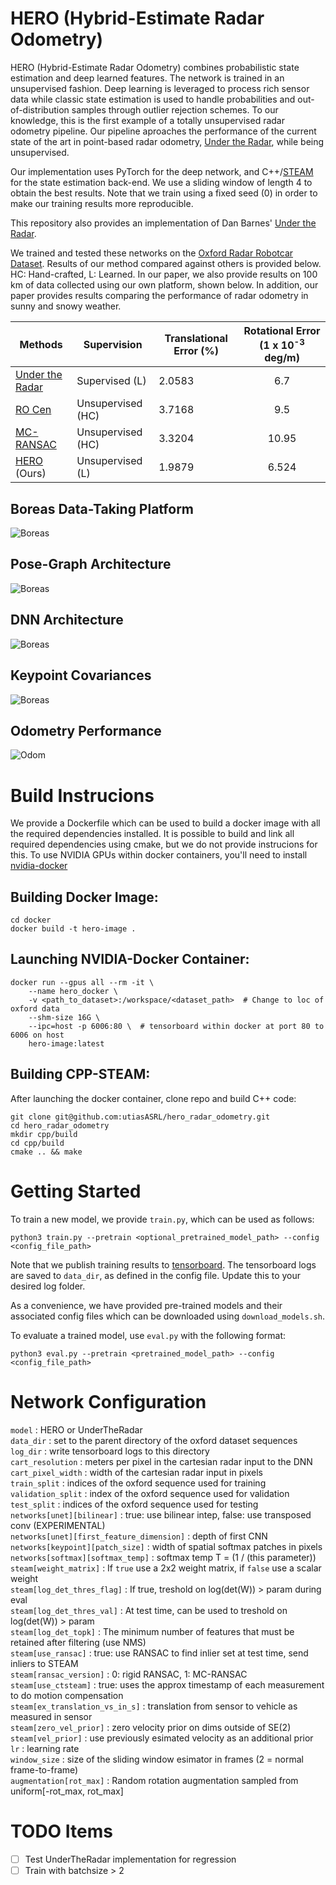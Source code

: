 # HERO (Hybrid-Estimate Radar Odometry)

HERO (Hybrid-Estimate Radar Odometry) combines probabilistic state estimation and deep learned features. The network is trained in an unsupervised fashion. Deep learning is leveraged to process rich sensor data while classic state estimation is used to handle probabilities and out-of-distribution samples through outlier rejection schemes. To our knowledge, this is the first example of a totally unsupervised radar odometry pipeline. Our pipeline aproaches the performance of the current state of the art in point-based radar odometry, [Under the Radar](https://arxiv.org/abs/2001.10789), while being unsupervised.

Our implementation uses PyTorch for the deep network, and C++/[STEAM](https://github.com/utiasASRL/steam) for the state estimation back-end. We use a sliding window of length 4 to obtain the best results. Note that we train using a fixed seed (0) in order to make our training results more reproducible.

This repository also provides an implementation of Dan Barnes' [Under the Radar](https://arxiv.org/abs/2001.10789).

We trained and tested these networks on the [Oxford Radar Robotcar Dataset](https://oxford-robotics-institute.github.io/radar-robotcar-dataset/). Results of our method compared against others is provided below. HC: Hand-crafted, L: Learned. In our paper, we also provide results on 100 km of data collected using our own platform, shown below. In addition, our paper provides results comparing the performance of radar odometry in sunny and snowy weather.

| Methods         | Supervision       | Translational Error (%) | Rotational Error (1 x 10<sup>-3</sup> deg/m) |
|-----------------|-------------------|-------------------------|:--------------------------------------------:|
| [Under the Radar](https://arxiv.org/abs/2001.10789) | Supervised (L)    | 2.0583                  | 6.7                                          |
| [RO Cen](https://www.robots.ox.ac.uk/~mobile/Papers/2018ICRA_cen.pdf)          | Unsupervised (HC) | 3.7168                  | 9.5                                          |
| [MC-RANSAC](https://arxiv.org/abs/2011.03512)       | Unsupervised (HC) | 3.3204                  | 10.95                                        |
| [HERO](https://arxiv.org/abs/2105.14152) (Ours)     | Unsupervised (L)  | 1.9879                  | 6.524                                        |

## Boreas Data-Taking Platform
![Boreas](figs/boreas.jpg "Boreas")

## Pose-Graph Architecture
![Boreas](figs/arch.jpg "Architecture")

## DNN Architecture
![Boreas](figs/dnn.jpg "DNN")

## Keypoint Covariances
![Boreas](figs/cov.jpg "Covariances")

## Odometry Performance
![Odom](figs/odom.jpg "Odom")

# Build Instrucions
We provide a Dockerfile which can be used to build a docker image with all the required dependencies installed. It is possible to build and link all required dependencies using cmake, but we do not provide instrucions for this. To use NVIDIA GPUs within docker containers, you'll need to install [nvidia-docker](https://github.com/NVIDIA/nvidia-docker)

## Building Docker Image:
```
cd docker
docker build -t hero-image .
```
## Launching NVIDIA-Docker Container:
```
docker run --gpus all --rm -it \
    --name hero_docker \
    -v <path_to_dataset>:/workspace/<dataset_path>  # Change to loc of oxford data
    --shm-size 16G \
    --ipc=host -p 6006:80 \  # tensorboard within docker at port 80 to 6006 on host
    hero-image:latest
```
## Building CPP-STEAM:
After launching the docker container, clone repo and build C++ code:
```
git clone git@github.com:utiasASRL/hero_radar_odometry.git
cd hero_radar_odometry
mkdir cpp/build
cd cpp/build
cmake .. && make
```

# Getting Started
To train a new model, we provide `train.py`, which can be used as follows:

```
python3 train.py --pretrain <optional_pretrained_model_path> --config <config_file_path>
```

Note that we publish training results to [tensorboard](https://pytorch.org/docs/stable/tensorboard.html).
The tensorboard logs are saved to `data_dir`, as defined in the config file. Update this to your desired log folder.

As a convenience, we have provided pre-trained models and their associated config files which can be downloaded using `download_models.sh`.

To evaluate a trained model, use `eval.py` with the following format:

```
python3 eval.py --pretrain <pretrained_model_path> --config <config_file_path>
```

# Network Configuration
`model` : HERO or UnderTheRadar \
`data_dir` : set to the parent directory of the oxford dataset sequences \
`log_dir` : write tensorboard logs to this directory \
`cart_resolution` : meters per pixel in the cartesian radar input to the DNN \
`cart_pixel_width` : width of the cartesian radar input in pixels \
`train_split` : indices of the oxford sequence used for training \
`validation_split` : index of the oxford sequence used for validation \
`test_split` : indices of the oxford sequence used for testing \
`networks[unet][bilinear]` : true: use bilinear intep, false: use transposed conv (EXPERIMENTAL) \
`networks[unet][first_feature_dimension]` : depth of first CNN \
`networks[keypoint][patch_size]` : width of spatial softmax patches in pixels \
`networks[softmax][softmax_temp]` : softmax temp T = (1 / (this parameter)) \
`steam[weight_matrix]` : If `true` use a 2x2 weight matrix, if `false` use a scalar weight \
`steam[log_det_thres_flag]` : If true, treshold on log(det(W)) > param during eval \
`steam[log_det_thres_val]` : At test time, can be used to treshold on log(det(W)) > param \
`steam[log_det_topk]` : The minimum number of features that must be retained after filtering (use NMS) \
`steam[use_ransac]` : true: use RANSAC to find inlier set at test time, send inliers to STEAM \
`steam[ransac_version]` : 0: rigid RANSAC, 1: MC-RANSAC \
`steam[use_ctsteam]` : true: uses the approx timestamp of each measurement to do motion compensation \
`steam[ex_translation_vs_in_s]` : translation from sensor to vehicle as measured in sensor \
`steam[zero_vel_prior]` : zero velocity prior on dims outside of SE(2) \
`steam[vel_prior]` : use previously esimated velocity as an additional prior \
`lr` : learning rate \
`window_size` : size of the sliding window esimator in frames (2 = normal frame-to-frame) \
`augmentation[rot_max]` : Random rotation augmentation sampled from uniform[-rot_max, rot_max]

# TODO Items

- [ ] Test UnderTheRadar implementation for regression
- [ ] Train with batchsize > 2
